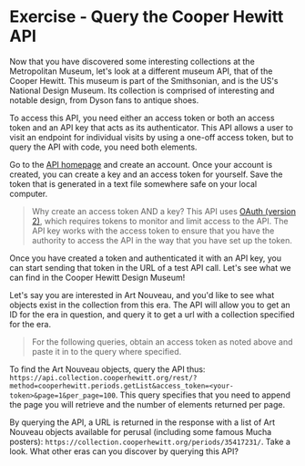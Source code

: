 # Exercise - Query the Cooper Hewitt API

Now that you have discovered some interesting collections at the Metropolitan Museum, let's look at a different museum API, that of the Cooper Hewitt. This museum is part of the Smithsonian, and is the US's National Design Museum. Its collection is comprised of interesting and notable design, from Dyson fans to antique shoes.

To access this API, you need either an access token or both an access token and an API key that acts as its authenticator. This API allows a user to visit an endpoint for individual visits by using a one-off access token, but to query the API with code, you need both elements.

Go to the [API homepage](https://collection.cooperhewitt.org/api/) and create an account. Once your account is created, you can create a key and an access token for yourself. Save the token that is generated in a text file somewhere safe on your local computer.

> Why create an access token AND a key? This API uses [OAuth (version 2)](https://collection.cooperhewitt.org/api/oauth2/), which requires tokens to monitor and limit access to the API. The API key works with the access token to ensure that you have the authority to access the API in the way that you have set up the token.

Once you have created a token and authenticated it with an API key, you can start sending that token in the URL of a test API call. Let's see what we can find in the Cooper Hewitt Design Museum!

Let's say you are interested in Art Nouveau, and you'd like to see what objects exist in the collection from this era. The API will allow you to get an ID for the era in question, and query it to get a url with a collection specified for the era.

> For the following queries, obtain an access token as noted above and paste it in to the query where specified.

To find the Art Nouveau objects, query the API thus: `https://api.collection.cooperhewitt.org/rest/?method=cooperhewitt.periods.getList&access_token=<your-token>&page=1&per_page=100`. This query specifies that you need to append the page you will retrieve and the number of elements returned per page.

By querying the API, a URL is returned in the response with a list of Art Nouveau objects available for perusal (including some famous Mucha posters): `https://collection.cooperhewitt.org/periods/35417231/`. Take a look. What other eras can you discover by querying this API?